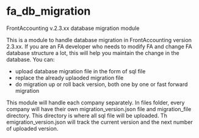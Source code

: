 # fa_db_migration
FrontAccounting v.2.3.xx database migration module


This is a module to handle database migration in FrontAccounting version 2.3.xx.
If you are an FA developer who needs to modify FA and change FA database structure a lot, this will help you maintain the change in the database.
You can:
- upload database migration file in the form of sql file
- replace the already uplaoded migration file
- do migration up or roll back version, both one by one or fast forward migration

This module will handle each company separately. In files folder, every company will have their own migration_version.json file and migration_file directory. This directory is where all sql file will be uploaded. Th emigration_version.json will track the current version and the next number of uploaded version.
